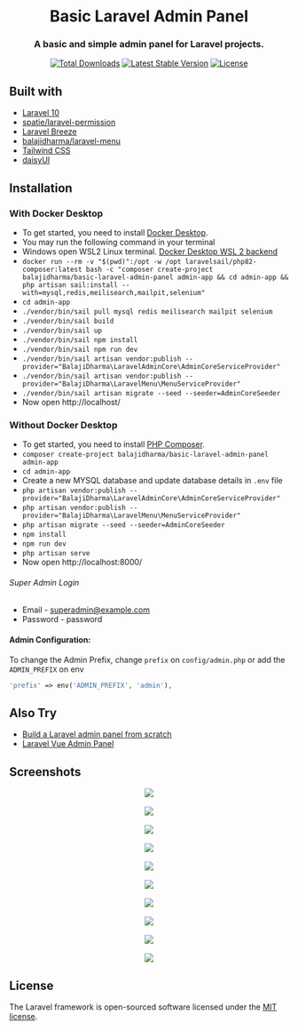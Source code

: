 <h1 align="center">Basic Laravel Admin Panel</h1>
<h3 align="center">A basic and simple admin panel for Laravel projects.</h3>
<p align="center">
<a href="https://packagist.org/packages/balajidharma/basic-laravel-admin-panel"><img src="https://poser.pugx.org/balajidharma/basic-laravel-admin-panel/downloads" alt="Total Downloads"></a>
<a href="https://packagist.org/packages/balajidharma/basic-laravel-admin-panel"><img src="https://poser.pugx.org/balajidharma/basic-laravel-admin-panel/v/stable" alt="Latest Stable Version"></a>
<a href="https://packagist.org/packages/balajidharma/basic-laravel-admin-panel"><img src="https://poser.pugx.org/balajidharma/basic-laravel-admin-panel/license" alt="License"></a>
</p>

## Built with
- [Laravel 10](https://github.com/laravel/framework)
- [spatie/laravel-permission](https://github.com/spatie/laravel-permission)
- [Laravel Breeze](https://github.com/laravel/breeze)
- [balajidharma/laravel-menu](https://github.com/balajidharma/laravel-menu)
- [Tailwind CSS](https://tailwindcss.com/)
- [daisyUI](https://daisyui.com/)


## Installation

### With Docker Desktop
- To get started, you need to install [Docker Desktop](https://www.docker.com/products/docker-desktop).
- You may run the following command in your terminal
- Windows open WSL2 Linux terminal. [Docker Desktop WSL 2 backend](https://docs.docker.com/desktop/windows/wsl/)
- `docker run --rm -v "$(pwd)":/opt -w /opt laravelsail/php82-composer:latest bash -c "composer create-project balajidharma/basic-laravel-admin-panel admin-app && cd admin-app && php artisan sail:install --with=mysql,redis,meilisearch,mailpit,selenium"`
- `cd admin-app`
- `./vendor/bin/sail pull mysql redis meilisearch mailpit selenium`
- `./vendor/bin/sail build`
- `./vendor/bin/sail up`
- `./vendor/bin/sail npm install`
- `./vendor/bin/sail npm run dev`
- `./vendor/bin/sail artisan vendor:publish --provider="BalajiDharma\LaravelAdminCore\AdminCoreServiceProvider"`
- `./vendor/bin/sail artisan vendor:publish --provider="BalajiDharma\LaravelMenu\MenuServiceProvider"`
- `./vendor/bin/sail artisan migrate --seed --seeder=AdminCoreSeeder`
- Now open http://localhost/

### Without Docker Desktop
- To get started, you need to install [PHP Composer](https://getcomposer.org/).
- `composer create-project balajidharma/basic-laravel-admin-panel admin-app`
- `cd admin-app`
- Create a new MYSQL database and update database details in `.env` file
- `php artisan vendor:publish --provider="BalajiDharma\LaravelAdminCore\AdminCoreServiceProvider"`
- `php artisan vendor:publish --provider="BalajiDharma\LaravelMenu\MenuServiceProvider"`
- `php artisan migrate --seed --seeder=AdminCoreSeeder`
- `npm install`
- `npm run dev`
- `php artisan serve`
- Now open http://localhost:8000/

###### Super Admin Login
- Email - superadmin@example.com
- Password - password

#### Admin Configuration:

To change the Admin Prefix, change `prefix` on `config/admin.php` or add the `ADMIN_PREFIX` on env 

```php
'prefix' => env('ADMIN_PREFIX', 'admin'),
```

## Also Try
- [Build a Laravel admin panel from scratch](https://blog.devgenius.io/laravel-create-an-admin-panel-from-scratch-part-1-installation-8c11dae7e684)
- [Laravel Vue Admin Panel](https://github.com/balajidharma/laravel-vue-admin-panel)

## Screenshots
<p align="center">
	<img src="https://user-images.githubusercontent.com/6037466/179876455-1fbe6c89-9afc-4002-879b-fe3fc6506e34.png" >
	<br/><br/>
	<img src="https://user-images.githubusercontent.com/6037466/212739682-9b78b9d0-0a98-47c1-8cfd-c59eda49c29d.png" >
	<br/><br/>
	<img src="https://user-images.githubusercontent.com/6037466/212739938-558b0510-aab8-4093-b5d6-046ad54e4719.png" >
	<br/><br/>
	<img src="https://user-images.githubusercontent.com/6037466/212740241-7991aa91-f31b-4545-ad75-6d8b7d5a0152.png">
	<br/><br/>
	<img src="https://user-images.githubusercontent.com/6037466/212740406-8289a684-2c9b-49fc-a14c-4c1ab34fe851.png">
	<br/><br/>
	<img src="https://user-images.githubusercontent.com/6037466/212740481-cca2a0e7-66c7-49c3-8cc6-d0d02e4e79d7.png">
	<br/><br/>
	<img src="https://user-images.githubusercontent.com/6037466/212740915-e358e0de-15f3-4de5-8fd0-3fa719fd653f.png">
	<br/><br/>
	<img src="https://user-images.githubusercontent.com/6037466/212739281-833ba20f-b9e7-4f5f-9f03-5a558a7bb8d3.png">
	<br/><br/>
	<img src="https://user-images.githubusercontent.com/6037466/212739204-5a5d8008-e48e-401f-aadf-305b57c7186d.png">
	<br/><br/>
	<img src="https://user-images.githubusercontent.com/6037466/212741829-1684b852-2cdd-4385-ae0b-2dd9dde56d55.png">
</p>

## License

The Laravel framework is open-sourced software licensed under the [MIT license](https://opensource.org/licenses/MIT).
